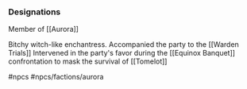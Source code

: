 
### Designations
Member of [[Aurora]]

Bitchy witch-like enchantress. 
Accompanied the party to the [[Warden Trials]]
Intervened in the party's favor during the [[Equinox Banquet]] confrontation to mask the survival of [[Tomelot]]


#npcs #npcs/factions/aurora
